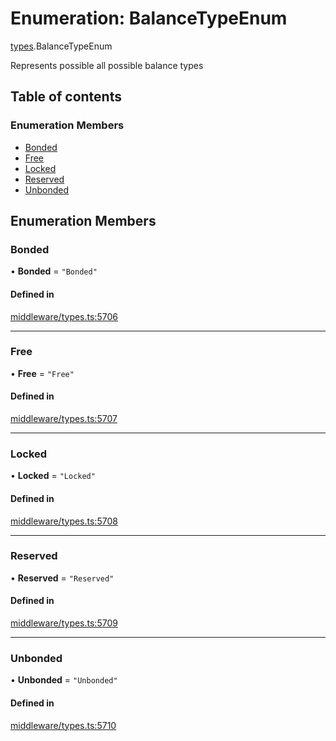 # Enumeration: BalanceTypeEnum

[types](../wiki/types).BalanceTypeEnum

Represents possible all possible balance types

## Table of contents

### Enumeration Members

- [Bonded](../wiki/types.BalanceTypeEnum#bonded)
- [Free](../wiki/types.BalanceTypeEnum#free)
- [Locked](../wiki/types.BalanceTypeEnum#locked)
- [Reserved](../wiki/types.BalanceTypeEnum#reserved)
- [Unbonded](../wiki/types.BalanceTypeEnum#unbonded)

## Enumeration Members

### Bonded

• **Bonded** = ``"Bonded"``

#### Defined in

[middleware/types.ts:5706](https://github.com/PolymeshAssociation/polymesh-sdk/blob/fe2e6dd1/src/middleware/types.ts#L5706)

___

### Free

• **Free** = ``"Free"``

#### Defined in

[middleware/types.ts:5707](https://github.com/PolymeshAssociation/polymesh-sdk/blob/fe2e6dd1/src/middleware/types.ts#L5707)

___

### Locked

• **Locked** = ``"Locked"``

#### Defined in

[middleware/types.ts:5708](https://github.com/PolymeshAssociation/polymesh-sdk/blob/fe2e6dd1/src/middleware/types.ts#L5708)

___

### Reserved

• **Reserved** = ``"Reserved"``

#### Defined in

[middleware/types.ts:5709](https://github.com/PolymeshAssociation/polymesh-sdk/blob/fe2e6dd1/src/middleware/types.ts#L5709)

___

### Unbonded

• **Unbonded** = ``"Unbonded"``

#### Defined in

[middleware/types.ts:5710](https://github.com/PolymeshAssociation/polymesh-sdk/blob/fe2e6dd1/src/middleware/types.ts#L5710)
